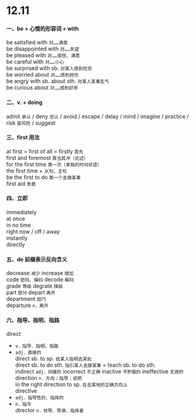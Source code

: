 # 12.11

#### 一、be + 心情的形容词 + with

be satisfied with `对……满意`  
be disappointed with `对……失望`  
be pleased with `对……愉悦、满意`  
be careful with `对……小心`  
be surprised with sb. `对某人感到吃惊`  
be worried about `对……感到担忧`  
be angry with sb. about sth. `对某人某事生气`  
be curious about `对……感到好奇`  

#### 二、v. + doing

admit `承认` / deny `否认` / avoid / escape / delay / mind / imagine / practice / risk `冒风险` / suggest

#### 三、first 用法

at first = first of all = firstly `首先`  
first and foremost `首当其冲（论述）`  
for the first time `第一次（单独的时间状语）`  
the first time + `从句，主句`  
be the first to do `第一个去做某事`  
first aid `急救`  

#### 四、立即

immediately  
at once  
in no time  
right now / off / away  
instantly  
directly  

#### 五、de 前缀表示反向含义

decrease `减少`  increase `增加`  
code `密码、编码`  decode `解码`  
grade `等级`  degrate `降级`  
part `部分`  depart `离开`  
department `部门`  
departure `n.` `离开`  

#### 六、指导、指明、指路

direct  
- `v.` `指导、指明、指路`  
- `adj.` `直接的`  
direct sb. to sp. `给某人指明去某处`  
direct sb. to do sth. `指引某人去做某事` = teach sb. to do sth.  
indirect `adj.` `间接的` incorrect `不正确` inactive `不积极的` ineffective `无效的`  
direction `n.` `方向；指导；说明`  
in the right direction to sp. `在去某地的正确方向上`  
directive  
- `adj.` `指导性的、指挥的`  
- `n.` `指令`  
director `n.` `领导、导演、指挥者`  

